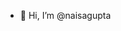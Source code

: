 - 👋 Hi, I’m @naisagupta
<!---
naisagupta/naisagupta is a ✨ special ✨ repository because its `README.md` (this file) appears on your GitHub profile.
You can click the Preview link to take a look at your changes.
--->
